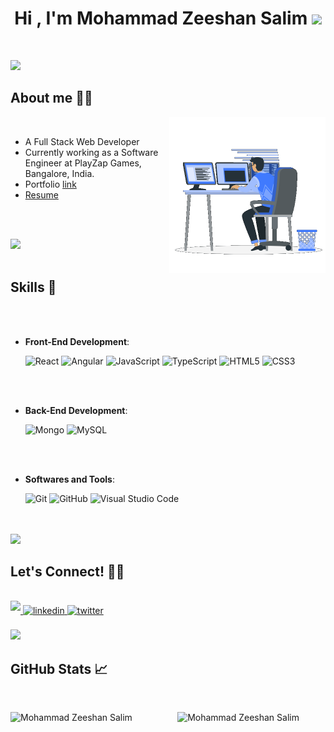 
<h1 align="center"><b>Hi , I'm Mohammad Zeeshan Salim </b><img src="https://media.giphy.com/media/hvRJCLFzcasrR4ia7z/giphy.gif" width="35"></h1>

<br>

![](https://komarev.com/ghpvc/?username=salimzeeshan&color=blue)

	
## **About me 👋🏻**

<picture> <img align="right" src="https://github.com/0xAbdulKhalid/0xAbdulKhalid/raw/main/assets/mdImages/Right_Side.gif" width = 250px></picture>

<br>

- A Full Stack Web Developer
- Currently working as a Software Engineer at PlayZap Games, Bangalore, India.
- Portfolio [link](https://salimzeeshan.github.io/)
- [Resume](https://drive.google.com/file/d/13RMS0TwUEnhKzNZ5w0O8lWK8NElLq4PS/view?usp=share_link)

<br><br>

<img src="https://user-images.githubusercontent.com/73097560/115834477-dbab4500-a447-11eb-908a-139a6edaec5c.gif"><br><br>

<div align="left">

## <b>Skills 🧠</b>
<br>

<br>   
    
- **Front-End Development**:

   ![React](https://img.shields.io/badge/React%20-61DBFB?style=for-the-badge&logo=react&logoColor=black)
   ![Angular](https://img.shields.io/badge/Angular%20-E23236?style=for-the-badge&logo=angular&logoColor=white)
   ![JavaScript](https://img.shields.io/badge/JavaScript%20-%23F7DF1E.svg?style=for-the-badge&logo=javascript&logoColor=black)
   ![TypeScript](https://img.shields.io/badge/TypeScript%20-3077C4?style=for-the-badge&logo=typescript&logoColor=white)
   ![HTML5](https://img.shields.io/badge/HTML5%20-%23E34F26.svg?style=for-the-badge&logo=html5&logoColor=white)
   ![CSS3](https://img.shields.io/badge/CSS%20-%231572B6.svg?style=for-the-badge&logo=css3&logoColor=white)

<br>
	
<br>   
    
- **Back-End Development**:

   ![Mongo](https://img.shields.io/badge/MongoDB%20-3e9c38?style=for-the-badge&logo=mongodb&logoColor=white)
   ![MySQL](https://img.shields.io/badge/MySQL%20-5382a0?style=for-the-badge&logo=mysql&logoColor=white)

<br>
    
<br>

- **Softwares and Tools**:

    ![Git](https://img.shields.io/badge/git-%23F05033.svg?style=for-the-badge&logo=git&logoColor=white)
    ![GitHub](https://img.shields.io/badge/github-%23121011.svg?style=for-the-badge&logo=github&logoColor=white)
    ![Visual Studio Code](https://img.shields.io/badge/Visual%20Studio%20Code-0078d7.svg?style=for-the-badge&logo=visual-studio-code&logoColor=white)

<br>

<br>
<img src="https://user-images.githubusercontent.com/73097560/115834477-dbab4500-a447-11eb-908a-139a6edaec5c.gif">
<br>

## <b>Let's Connect! 🤝🏻</b>
<br>
<div align='left'>
	
<a href="mailto:zeeshansalim541@gmail.com" target="_blank">
<img src="https://img.shields.io/badge/gmail -%23EA4335.svg?style=for-the-badge&logo=gmail&logoColor=white" t=mail style="margin-bottom: 5px;" />
</a>

<a href="https://www.linkedin.com/in/zeeshan-salim-5167ba173/" target="_blank">
<img src="https://img.shields.io/badge/linkedin -%2300acee.svg?color=405DE6&style=for-the-badge&logo=linkedin&logoColor=white" alt=linkedin style="margin-bottom: 5px;"/>
</a>

<a href="https://twitter.com/zeeshansalim_" target="_blank">
<img src="https://img.shields.io/badge/twitter  -%2300acee.svg?color=1DA1F2&style=for-the-badge&logo=twitter&logoColor=white" alt=twitter style="margin-bottom: 5px;"/>
</a>

</div>
</div>

<br>
<img src="https://user-images.githubusercontent.com/73097560/115834477-dbab4500-a447-11eb-908a-139a6edaec5c.gif">
<br>

## <b>GitHub Stats 📈</b>

<br>

<div>
  <p>
    <img
      align="left" width="47%" 
      src="https://github-readme-stats.vercel.app/api/top-langs?username=salimzeeshan&show_icons=true&locale=en&layout=compact"
      alt="Mohammad Zeeshan Salim"
    />
  </p>
  <p>
    &nbsp;<img
      align="right" width="47%" 
      src="https://github-readme-stats.vercel.app/api?username=salimzeeshan&show_icons=true&locale=en"
      alt="Mohammad Zeeshan Salim"
    />
  </p>
</div>
